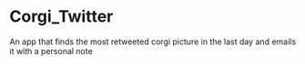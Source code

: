 # Corgi_Twitter
An app that finds the most retweeted corgi picture in the last day and emails it with a personal note
